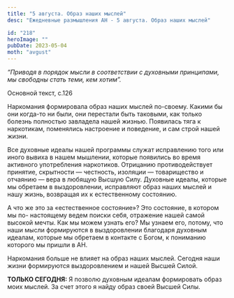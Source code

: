 ```yaml
---
title: "5 августа. Образ наших мыслей"
desc: "Ежедневные размышления АН - 5 августа. Образ наших мыслей"

id: "218"
heroImage: ""
pubDate: 2023-05-04
moth: "avgust"
---
```


_“Приводя в порядок мысли в соответствии с духовными принципами, мы свободны
стать теми, кем хотим”._

Основной текст, с.126

Наркомания формировала образ наших мыслей по-своему. Какими бы они когда-то ни
были, они перестали быть таковыми, как только болезнь полностью завладела
нашей жизнью. Появилась тяга к наркотикам, поменялись настроение и поведение,
и сам строй нашей жизни.

Все духовные идеалы нашей программы служат исправлению того или иного вывиха в
нашем мышлении, которые появились во время активного употребления наркотиков.
Отрицанию противодействует принятие, скрытности — честность, изоляции —
товарищество и отчаянию — вера в любящую Высшую Силу. Духовные идеалы, которые
мы обретаем в выздоровлении, исправляют образ наших мыслей и нашу жизнь,
возвращая их к естественному состоянию.

А что же это за «естественное состояние»? Это состояние, в котором мы по-
настоящему ведем поиски себя, отражение нашей самой высокой мечты. Как мы
можем узнать его? Мы узнаем его, потому, что наши мысли формируются в
выздоровлении благодаря духовным идеалам, которые мы обретаем в контакте с
Богом, к пониманию которого мы пришли в АН.

Наркомания больше не влияет на образ наших мыслей. Сегодня наши жизни
формируются выздоровлением и нашей Высшей Силой.

**ТОЛЬКО СЕГОДНЯ:** Я позволю духовным идеалам формировать образ моих мыслей.
За счет этого я найду образ своей Высшей Силы.
